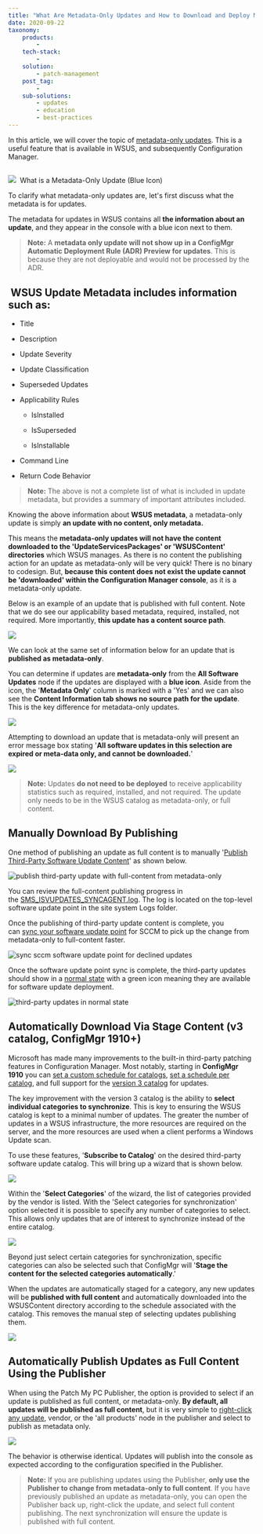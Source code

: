 ```yaml
---
title: "What Are Metadata-Only Updates and How to Download and Deploy Metadata-Only Updates? (Blue Icons)"
date: 2020-09-22
taxonomy:
    products:
        - 
    tech-stack:
        - 
    solution:
        - patch-management
    post_tag:
        - 
    sub-solutions:
        - updates
        - education
        - best-practices        
---
```


In this article, we will cover the topic of [metadata-only updates](https://docs.microsoft.com/en-us/mem/configmgr/sum/understand/software-updates-icons#metadata-only-icon). This is a useful feature that is available in WSUS, and subsequently Configuration Manager.

## 
![](../../_images/metadataonly.png)
 What is a Metadata-Only Update (Blue Icon)

To clarify what metadata-only updates are, let's first discuss what the metadata is for updates.

The metadata for updates in WSUS contains all **the information about an update**, and they appear in the console with a blue icon next to them.

> **Note:** A **metadata only update will not show up in a ConfigMgr Automatic Deployment Rule (ADR) Preview for updates**. This is because they are not deployable and would not be processed by the ADR.

##  **WSUS Update Metadata** includes information such as:

- Title

- Description

- Update Severity

- Update Classification

- Superseded Updates

- Applicability Rules
    - IsInstalled
    
    - IsSuperseded
    
    - IsInstallable

- Command Line

- Return Code Behavior

> **Note:** The above is not a complete list of what is included in update metadata, but provides a summary of important attributes included. 

Knowing the above information about **WSUS metadata**, a metadata-only update is simply **an update with no content, only metadata.** 

This means the **metadata-only updates will not have the content downloaded to the 'UpdateServicesPackages' or 'WSUSContent' directories** which WSUS manages. As there is no content the publishing action for an update as metadata-only will be very quick! There is no binary to codesign. But, **because this content does not exist the update cannot be 'downloaded' within the Configuration Manager console**, as it is a metadata-only update.

Below is an example of an update that is published with full content. Note that we do see our applicability based metadata, required, installed, not required. More importantly, **this update has a content source path**.

![](../../_images/Update_FullContent.png)

We can look at the same set of information below for an update that is **published as metadata-only**.

You can determine if updates are **metadata-only** from the **All Software Updates** node if the updates are displayed with a **blue icon**. Aside from the icon, the '**Metadata Only**' column is marked with a 'Yes' and we can also see the **Content Information tab shows no source path for the update**. This is the key difference for metadata-only updates.

![](../../_images/Update_MetadataOnly.png)

Attempting to download an update that is metadata-only will present an error message box stating '**All software updates in this selection are expired or meta-data only, and cannot be downloaded.**'

![](../../_images/Err_DownloadMetadataOnly.png)

> **Note:** Updates **do not need to be deployed** to receive applicability statistics such as required, installed, and not required. The update only needs to be in the WSUS catalog as metadata-only, or full content.

## Manually Download By Publishing

One method of publishing an update as full content is to manually '[Publish Third-Party Software Update Content](https://docs.microsoft.com/en-us/mem/configmgr/sum/deploy-use/third-party-software-updates#publish-and-deploy-third-party-software-updates)' as shown below.

![publish third-party update with full-content from metadata-only](images/publish-third-party-update-with-full-content-from-metadata-only.png)

You can review the full-content publishing progress in the [SMS\_ISVUPDATES\_SYNCAGENT.log](https://docs.microsoft.com/en-us/mem/configmgr/core/plan-design/hierarchy/log-files#BKMK_SU_NAPLog). The log is located on the top-level software update point in the site system Logs folder.

Once the publishing of third-party update content is complete, you can [sync your software update point](https://docs.microsoft.com/en-us/mem/configmgr/sum/get-started/synchronize-software-updates#manually-start-software-updates-synchronization) for SCCM to pick up the change from metadata-only to full-content faster.

![sync sccm software update point for declined updates](images/sync-sccm-software-update-point-for-declined-updates.png)

Once the software update point sync is complete, the third-party updates should show in a [normal state](https://docs.microsoft.com/en-us/mem/configmgr/sum/understand/software-updates-icons#normal-icon) with a green icon meaning they are available for software update deployment.

![third-party updates in normal state](images/third-party-updates-in-normal-state.png)

## Automatically Download Via Stage Content (v3 catalog, ConfigMgr 1910+)

Microsoft has made many improvements to the built-in third-party patching features in Configuration Manager. Most notably, starting in **ConfigMgr 1910** you can [set a custom schedule for catalogs](https://docs.microsoft.com/en-us/mem/configmgr/sum/deploy-use/third-party-software-updates#set-the-schedule-for-a-catalog-in-a-new-catalog-subscription), [set a schedule per catalog](https://docs.microsoft.com/en-us/mem/configmgr/sum/deploy-use/third-party-software-updates#update-the-schedule-per-catalog), and full support for the [version 3 catalog](https://docs.microsoft.com/en-us/mem/configmgr/sum/deploy-use/third-party-software-updates#new-subscription-to-a-third-party-v3-catalog) for updates.

The key improvement with the version 3 catalog is the ability to **select individual categories to synchronize**. This is key to ensuring the WSUS catalog is kept to a minimal number of updates. The greater the number of updates in a WSUS infrastructure, the more resources are required on the server, and the more resources are used when a client performs a Windows Update scan.

To use these features, '**Subscribe to Catalog**' on the desired third-party software update catalog. This will bring up a wizard that is shown below.

![](../../_images/v3_Subscribe.png)

Within the '**Select Categories**' of the wizard, the list of categories provided by the vendor is listed. With the 'Select categories for synchronization' option selected it is possible to specify any number of categories to select. This allows only updates that are of interest to synchronize instead of the entire catalog.

![](../../_images/V3_SelectCategories.png)

Beyond just select certain categories for synchronization, specific categories can also be selected such that ConfigMgr will '**Stage the content for the selected categories automatically**.'

When the updates are automatically staged for a category, any new updates will be **published with full content** and automatically downloaded into the WSUSContent directory according to the schedule associated with the catalog. This removes the manual step of selecting updates publishing them.

![](../../_images/V3_StageCategories.png)

## Automatically Publish Updates as Full Content Using the Publisher

When using the Patch My PC Publisher, the option is provided to select if an update is published as full content, or metadata-only. **By default, all updates will be published as full content**, but it is very simple to [right-click any update](https://patchmypc.com/custom-options-available-for-third-party-updates-and-applications#publishing-type), vendor, or the 'all products' node in the publisher and select to publish as metadata only.

![](../../_images/Publisher_FullContentMetadataRightClick.png)

The behavior is otherwise identical. Updates will publish into the console as expected according to the configuration specified in the Publisher.

> **Note:** If you are publishing updates using the Publisher, **only use the Publisher to change from metadata-only to full content**. If you have previously published an update as metadata-only, you can open the Publisher back up, right-click the update, and select full content publishing. The next synchronization will ensure the update is published with full content.
